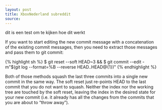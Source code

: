 ```yaml
---
layout: post
title: XboxNederland subreddit
source: 
---
```

dit is een test om te kijken hoe dit werkt
<!--break-->

If you want to start editing the new commit message with a concatenation of the existing commit messages, then you need to extract those messages and pass them to git commit:

{% highlight sh %}
$ git reset --soft HEAD~3 &&
$ git commit --edit -m"$(git log --format=%B --reverse HEAD..HEAD@{1})"
{% endhighlight %}

Both of those methods squash the last three commits into a single new commit in the same way. The soft reset just re-points HEAD to the last commit that you do not want to squash. Neither the index nor the working tree are touched by the soft reset, leaving the index in the desired state for your new commit (i.e. it already has all the changes from the commits that you are about to “throw away”).
